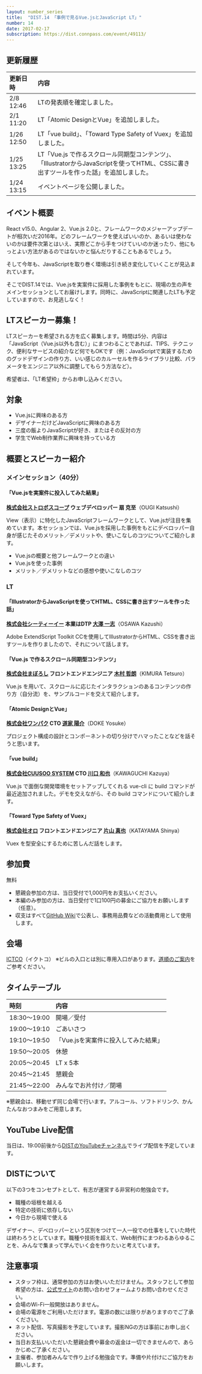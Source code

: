 ```yaml
---
layout: number_series
title:  "DIST.14 「事例で見るVue.jsとJavaScript LT」"
number: 14
date: 2017-02-17
subscription: https://dist.connpass.com/event/49113/
---
```


## 更新履歴

| 更新日時   | 内容 |
|:-----------|:-----|
| 2/8 12:46 | LTの発表順を確定しました。 |
| 2/1 11:20 | LT「Atomic DesignとVue」を追加しました。 |
| 1/26 12:50 | LT「vue build」、「Toward Type Safety of Vuex」を追加しました。 |
| 1/25 13:25 | LT「Vue.js で作るスクロール同期型コンテンツ」、「IllustratorからJavaScriptを使ってHTML、CSSに書き出すツールを作った話」を追加しました。 |
| 1/24 13:15 | イベントページを公開しました。 |

## イベント概要

React v15.0、Angular 2、Vue.js 2.0と、フレームワークのメジャーアップデートが相次いだ2016年。どのフレームワークを使えばいいのか、あるいは使わないのかは要件次第とはいえ、実際どこから手をつけていいのか迷ったり、他にもっとよい方法があるのではないかと悩んだりすることもあるでしょう。

そして今年も、JavaScriptを取り巻く環境は引き続き変化していくことが見込まれています。

そこでDIST.14では、Vue.jsを実案件に採用した事例をもとに、現場の生の声をメインセッションとしてお届けします。同時に、JavaScriptに関連したLTも予定していますので、お見逃しなく！

## LTスピーカー募集！

LTスピーカーを希望される方を広く募集します。時間は5分、内容は「JavaScript（Vue.js以外も含む）」にまつわることであれば、TIPS、テクニック、便利なサービスの紹介など何でもOKです（例：JavaScriptで実装するためのグッドデザインの作り方、いい感じのカルーセルを作るライブラリ比較、パラメータをエンジニア以外に調整してもらう方法など）。

希望者は、「LT希望枠」からお申し込みください。

## 対象

- Vue.jsに興味のある方
- デザイナーだけどJavaScriptに興味のある方
- 三度の飯よりJavaScriptが好き、またはその反対の方
- 学生でWeb制作業界に興味を持っている方

## 概要とスピーカー紹介

### メインセッション（40分）

#### **「Vue.jsを実案件に投入してみた結果」**

**[株式会社ストロボスコープ](http://strobe-scope.net/) ウェブデベロッパー 扇 克至**（OUGI Katsushi）

View（表示）に特化したJavaScriptフレームワークとして、Vue.jsが注目を集めています。本セッションでは、Vue.jsを採用した事例をもとにデベロッパー自身が感じたそのメリット／デメリットや、使いこなしのコツについてご紹介します。

- Vue.jsの概要と他フレームワークとの違い
- Vue.jsを使った事例
- メリット／デメリットなどの感想や使いこなしのコツ

### LT

#### **「IllustratorからJavaScriptを使ってHTML、CSSに書き出すツールを作った話」**

**[株式会社シーティーイー](http://www.web-cte.co.jp/) 本業はDTP [大澤 一志](https://twitter.com/onebitious)**（OSAWA Kazushi）

Adobe ExtendScript Toolkit
CCを使用してIllustratorからHTML、CSSを書き出すツールを作りましたので、それについて話します。

#### **「Vue.js で作るスクロール同期型コンテンツ」**

**[株式会社まぼろし](https://maboroshi.biz/) フロントエンドエンジニア [木村 哲朗](https://twitter.com/haribote_nobody)**（KIMURA Tetsuro）

Vue.js を用いて、スクロールに応じたインタラクションのあるコンテンツの作り方（自分流）を、サンプルコードを交えて紹介します。

#### **「Atomic DesignとVue」**

**[株式会社ワンパク](http://1pac.jp/) CTO [道家 陽介](https://twitter.com/doke)**（DOKE Yosuke）

プロジェクト構成の設計とコンポーネントの切り分けでハマったことなどを話そうと思います。

#### **「vue build」**

**[株式会社CUUSOO SYSTEM](http://www.cuusoo.co.jp) CTO [川口 和也](https://twitter.com/kazu_pon)**（KAWAGUCHI Kazuya）

Vue.js で面倒な開発環境をセットアップしてくれる vue-cli に build コマンドが最近追加されました。デモを交えながら、その build コマンドについて紹介します。

#### **「Toward Type Safety of Vuex」**

**[株式会社オロ](https://www.oro.com/ja/) フロントエンドエンジニア [片山 真也](https://twitter.com/ktsn)**（KATAYAMA Shinya）

Vuex を型安全にするために苦しんだ話をします。

## 参加費

無料

- 懇親会参加の方は、当日受付で1,000円をお支払いください。
- 本編のみ参加の方は、当日受付で1口100円の募金にご協力をお願いします（任意）。
- 収支はすべて[GitHub Wiki](https://github.com/448jp/dist/wiki)で公表し、事務用品費などの活動費用として使用します。

## 会場

[ICTCO](http://ictco.jp/)（イクトコ）
※ビルの入口とは別に専用入口があります。[道順のご案内](http://ceroan.jp/ictco/map.jpg)をご参考ください。

## タイムテーブル

| 時刻         | 内容 |
|:-------------|:-----|
| 18:30～19:00 | 開場／受付  |
| 19:00～19:10 | ごあいさつ  |
| 19:10～19:50 | 「Vue.jsを実案件に投入してみた結果」 |
| 19:50～20:05 | 休憩 |
| 20:05～20:45 | LT x 5本 |
| 20:45～21:45 | 懇親会 |
| 21:45～22:00 | みんなでお片付け／閉場 |

※懇親会は、移動せず同じ会場で行います。アルコール、ソフトドリンク、かんたんなおつまみをご用意します。

## YouTube Live配信

当日は、19:00前後から[DISTのYouTubeチャンネル](https://www.youtube.com/channel/UCNsgmodjXtYKAi1HxLK94kQ)でライブ配信を予定しています。

## DISTについて

以下の3つをコンセプトとして、有志が運営する非営利の勉強会です。

- 職種の垣根を越える
- 特定の技術に依存しない
- 今日から現場で使える

デザイナー、デベロッパーという区別をつけて一人一役での仕事をしていた時代は終わろうとしています。職種や技術を超えて、Web制作にまつわるあらゆることを、みんなで集まって学んでいく会を作りたいと考えています。

## 注意事項

- スタッフ枠は、通常参加の方はお使いいただけません。スタッフとして参加希望の方は、[公式サイト](http://dist.tokyo/)のお問い合わせフォームよりお問い合わせください。
- 会場のWi-Fi一般開放はありません。
- 会場の電源をご利用いただけます。電源の数には限りがありますのでご了承ください。
- ネット配信、写真撮影を予定しています。撮影NGの方は事前にお申し出ください。
- 当日お支払いいただいた懇親会費や募金の返金は一切できませんので、あらかじめご了承ください。
- 主催者、参加者みんなで作り上げる勉強会です。準備や片付けにご協力をお願いします。